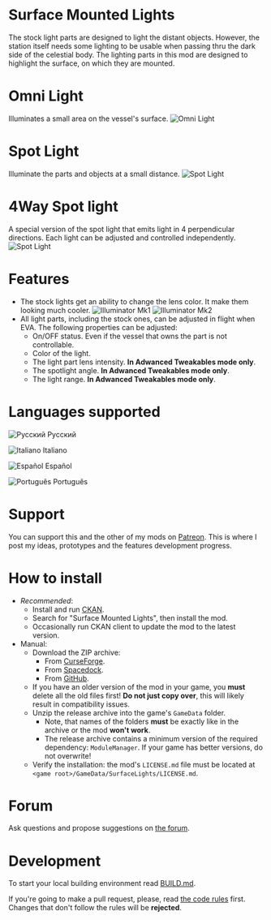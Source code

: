 # Surface Mounted Lights

The stock light parts are designed to light the distant objects. However, the station itself needs some lighting to be usable when passing thru the dark side of the celestial body. The lighting parts in this mod are designed to highlight the surface, on which they are mounted.

# Omni Light

Illuminates a small area on the vessel's surface.
![Omni Light](https://github.com/ihsoft/SurfaceLights/raw/master/WikiImages/OmniLight-demo.png)

# Spot Light
Illuminate the parts and objects at a small distance.
![Spot Light](https://github.com/ihsoft/SurfaceLights/raw/master/WikiImages/SpotLight-demo.png)

# 4Way Spot light
A special version of the spot light that emits light in 4 perpendicular directions. Each light can be adjusted and controlled independently.
![Spot Light](https://github.com/ihsoft/SurfaceLights/raw/master/WikiImages/4WaySpotLight-demo.png)

# Features

* The stock lights get an ability to change the lens color. It make them looking much cooler.
![Illuminator Mk1](https://github.com/ihsoft/SurfaceLights/raw/master/WikiImages/Mk1-lens-demo.png) ![Illuminator Mk2](https://github.com/ihsoft/SurfaceLights/raw/master/WikiImages/Mk2-lens-demo.png)
* All light parts, including the stock ones, can be adjusted in flight when EVA. The following properties can be adjusted:
  - On/OFF status. Even if the vessel that owns the part is not controllable.
  - Color of the light.
  - The light part lens intensity. __In Adwanced Tweakables mode only__.
  - The spotlight angle. __In Adwanced Tweakables mode only__.
  - The light range. __In Adwanced Tweakables mode only__.

# Languages supported

![Русский](https://github.com/ihsoft/SurfaceLights/raw/master/WikiImages/Russian-small-flag.png) Русский

![Italiano](https://github.com/ihsoft/SurfaceLights/raw/master/WikiImages/Italian-small-flag.png) Italiano

![Español](https://github.com/ihsoft/SurfaceLights/raw/master/WikiImages/Spanish-small-flag.png) Español

![Português](https://github.com/ihsoft/SurfaceLights/raw/master/WikiImages/Brazil-small-flag.png) Português

# Support

You can support this and the other of my mods on [Patreon](https://www.patreon.com/ihsoft). This is where I post my ideas, prototypes and the features development progress.

# How to install

* _Recommended_:
    * Install and run [CKAN](https://github.com/KSP-CKAN/CKAN/releases).
    * Search for "Surface Mounted Lights", then install the mod.
    * Occasionally run CKAN client to update the mod to the latest version.
* Manual:
    * Download the ZIP archive:
        * From [CurseForge](https://kerbal.curseforge.com/projects/surface-mounted-stock-alike-lights-for-self/files).
        * From [Spacedock](https://spacedock.info/mod/1911/Surface%20Mounted%20Lights).
        * From [GitHub](https://github.com/ihsoft/SurfaceLights/releases).
     * If you have an older version of the mod in your game, you __must__ delete all the old files first! __Do not just copy over__, this will likely result in compatibility issues.
     * Unzip the release archive into the game's `GameData` folder.
        * Note, that names of the folders __must__ be exactly like in the archive or the mod __won't work__.
		* The release archive contains a minimum version of the required dependency: `ModuleManager`. If your game has better versions, do not overwrite!
    * Verify the installation: the mod's `LICENSE.md` file must be located at `<game root>/GameData/SurfaceLights/LICENSE.md`.

# Forum

Ask questions and propose suggestions on
[the forum](https://forum.kerbalspaceprogram.com/index.php?/topic/139724-16-surface-mounted-lights-v110/).

# Development

To start your local building environment read [BUILD.md](https://github.com/ihsoft/SurfaceLights/blob/master/BUILD.md).

If you're going to make a pull request, please, read [the code rules](https://github.com/ihsoft/SurfaceLights/blob/master/Source/README.md) first.
Changes that don't follow the rules will be **rejected**.
